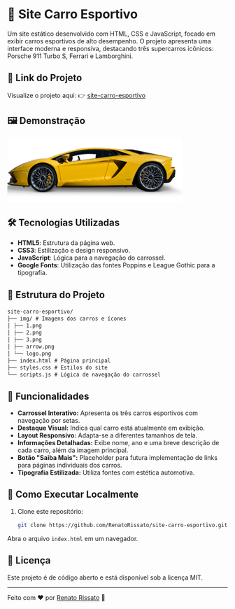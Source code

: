 # 🚗 Site Carro Esportivo

Um site estático desenvolvido com HTML, CSS e JavaScript, focado em exibir carros esportivos de alto desempenho. O projeto apresenta uma interface moderna e responsiva, destacando três supercarros icônicos: Porsche 911 Turbo S, Ferrari e Lamborghini.

## 🔗 Link do Projeto

Visualize o projeto aqui: 👉 [site-carro-esportivo](https://github.com/RenatoRissato/site-carro-esportivo)

## 🖼️ Demonstração

<img src="./img/3.png" alt="Lamborghini" width="400"/>

## 🛠️ Tecnologias Utilizadas

- **HTML5**: Estrutura da página web.
- **CSS3**: Estilização e design responsivo.
- **JavaScript**: Lógica para a navegação do carrossel.
- **Google Fonts**: Utilização das fontes Poppins e League Gothic para a tipografia.

## 📂 Estrutura do Projeto
```
site-carro-esportivo/
├── img/ # Imagens dos carros e ícones
│ ├── 1.png
│ ├── 2.png
│ ├── 3.png
│ ├── arrow.png
│ └── logo.png
├── index.html # Página principal
├── styles.css # Estilos do site
└── scripts.js # Lógica de navegação do carrossel
```

## 🚀 Funcionalidades

- **Carrossel Interativo:** Apresenta os três carros esportivos com navegação por setas.
- **Destaque Visual:** Indica qual carro está atualmente em exibição.
- **Layout Responsivo:** Adapta-se a diferentes tamanhos de tela.
- **Informações Detalhadas:** Exibe nome, ano e uma breve descrição de cada carro, além da imagem principal.
- **Botão "Saiba Mais":** Placeholder para futura implementação de links para páginas individuais dos carros.
- **Tipografia Estilizada:** Utiliza fontes com estética automotiva.

## 📌 Como Executar Localmente

1. Clone este repositório:
   ```bash
   git clone https://github.com/RenatoRissato/site-carro-esportivo.git
   ```
Abra o arquivo `index.html` em um navegador.
  
## 📜 Licença
Este projeto é de código aberto e está disponível sob a licença MIT.

---

Feito com ❤️ por [Renato Rissato](https://github.com/RenatoRissato) 🚀
